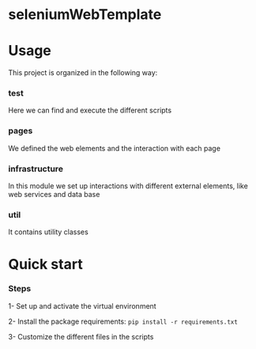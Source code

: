 # seleniumWebTemplate
# Usage
This project is organized in the following way:
### test
Here we can find and execute the different scripts
### pages
We defined the web elements and the interaction with each page
### infrastructure
In this module we set up interactions with different external elements, like web services and data base
### util
It contains utility classes

# Quick start
### Steps
1- Set up and activate the virtual environment

2- Install the package requirements: ```pip install -r requirements.txt ```

3- Customize the different files in the scripts 
